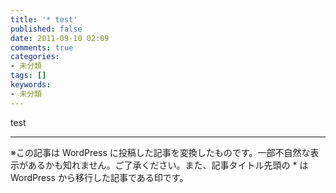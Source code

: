 ```yaml
---
title: '* test'
published: false
date: 2011-09-10 02:09
comments: true
categories:
- 未分類
tags: []
keywords:
- 未分類
---
```

test

---
※この記事は WordPress に投稿した記事を変換したものです。一部不自然な表示があるかも知れません。ご了承ください。また、記事タイトル先頭の * は WordPress から移行した記事である印です。
